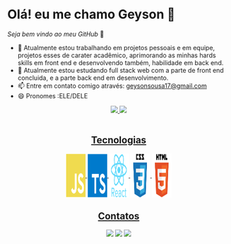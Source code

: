 <h1>Olá! eu me chamo Geyson 🧑</h1>
    <i>Seja bem vindo ao meu GitHub</i> 👋

- 🔭 Atualmente estou trabalhando em projetos pessoais e em equipe, projetos esses de carater acadêmico, aprimorando as minhas hards skills em front end e desenvolvendo também, habilidade em back end. 
- 🌱 Atualmente estou estudando full stack web com a parte de front end concluida, e a parte back end em desenvolvimento.
- 📫 Entre em contato comigo através: geysonsousa17@gmail.com
- 😄 Pronomes :ELE/DELE

 <div align="center">
  <a href="https://github.com/GeysonMes">
  <img height="180em" src="https://github-readme-stats.vercel.app/api?username=GeysonMes&show_icons=true&theme=tokyonight&include_all_commits=true&count_private=true"/>
  <img height="180em" src="https://github-readme-stats.vercel.app/api/top-langs/?username=GeysonMes&layout=compact&langs_count=7&theme=tokyonight"/>
</div>
  <div align="center" style="display: inline_block"><br >
      <h2>Tecnologias</h2>
  <img align="center" alt="Gey-Js" height="100" width="45" src="https://raw.githubusercontent.com/devicons/devicon/master/icons/javascript/javascript-plain.svg">
  <img align="center" alt="Gey-Ts" height="100" width="45" src="https://raw.githubusercontent.com/devicons/devicon/master/icons/typescript/typescript-plain.svg">
  <img  align="center" alt="Gey-rc" height="100" width="45" src="https://github.com/devicons/devicon/blob/master/icons/react/react-original-wordmark.svg">
  <img  align="center" alt="Gey-css" height="100" width="45" src="https://github.com/devicons/devicon/blob/master/icons/css3/css3-original-wordmark.svg">
  <img  align="center" alt="Gey-html" height="100" width="45" src="https://github.com/devicons/devicon/blob/master/icons/html5/html5-original-wordmark.svg">
   <div align="center">
       <h2> Contatos </h2>
      <a href="https://instagram.com/geyson.mes/" target="_blank"><img src="https://img.shields.io/badge/-Instagram-%23E4405F?style=for-the-badge&logo=instagram&logoColor=white" target="_blank"></a>
     <a href = "mailto:geysonsousa17@gmail.com"><img src="https://img.shields.io/badge/-Gmail-%23333?style=for-the-badge&logo=gmail&logoColor=white" target="_blank"></a>
  <a href="https://www.linkedin.com/in/geyson-mesquita" target="_blank"><img src="https://img.shields.io/badge/-LinkedIn-%230077B5?style=for-the-badge&logo=linkedin&logoColor=white" target="_blank"></a> 
    </div>
    

